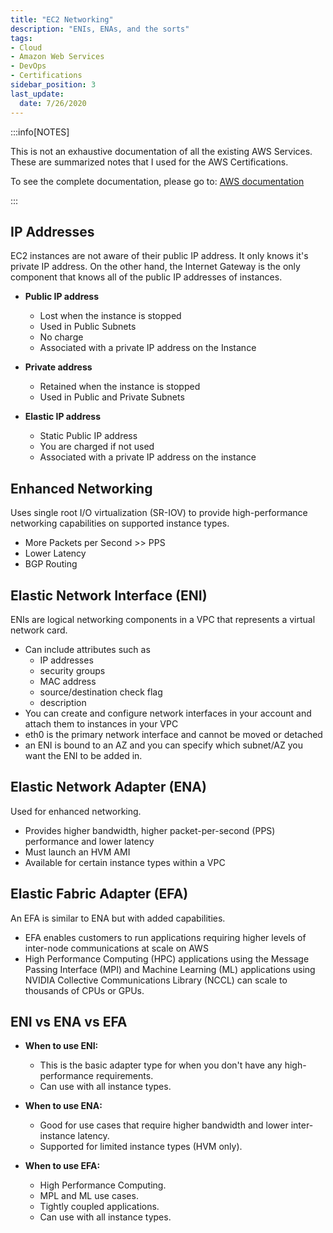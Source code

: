 ```yaml
---
title: "EC2 Networking"
description: "ENIs, ENAs, and the sorts"
tags: 
- Cloud
- Amazon Web Services
- DevOps
- Certifications
sidebar_position: 3
last_update:
  date: 7/26/2020
---
```



:::info[NOTES]

This is not an exhaustive documentation of all the existing AWS Services. These are summarized notes that I used for the AWS Certifications.

To see the complete documentation, please go to: [AWS documentation](https://docs.aws.amazon.com/)

:::


## IP Addresses 

EC2 instances are not aware of their public IP address. It only knows it's private IP address. On the other hand, the Internet Gateway is the only component that knows all of the public IP addresses of instances.

- **Public IP address**

  - Lost when the instance is stopped
  - Used in Public Subnets
  - No charge
  - Associated with a private IP address on the Instance

- **Private address**

  - Retained when the instance is stopped
  - Used in Public and Private Subnets

- **Elastic IP address**

  - Static Public IP address
  - You are charged if not used
  - Associated with a private IP address on the instance


## Enhanced Networking 

Uses single root I/O virtualization (SR-IOV) to provide high-performance networking capabilities on supported instance types.

- More Packets per Second >> PPS
- Lower Latency
- BGP Routing

## Elastic Network Interface (ENI) 

ENIs are logical networking components in a VPC that represents a virtual network card.

- Can include attributes such as 
    - IP addresses
    - security groups
    - MAC address 
    - source/destination check flag
    - description 
- You can create and configure network interfaces in your account and attach them to instances in your VPC
- eth0 is the primary network interface and cannot be moved or detached 
- an ENI is bound to an AZ and you can specify which subnet/AZ you want the ENI to be added in. 

## Elastic Network Adapter (ENA)

Used for enhanced networking.

- Provides higher bandwidth, higher packet-per-second (PPS) performance and lower latency 
- Must launch an HVM AMI 
- Available for certain instance types within a VPC 

## Elastic Fabric Adapter (EFA)

An EFA is similar to ENA but with added capabilities.

- EFA enables customers to run applications requiring higher levels of inter-node communications at scale on AWS 
- High Performance Computing (HPC) applications using the Message Passing Interface (MPI) and Machine Learning (ML) applications using NVIDIA Collective Communications Library (NCCL) can scale to thousands of CPUs or GPUs.

## ENI vs ENA vs EFA 

- **When to use ENI:**

  - This is the basic adapter type for when you don't have any high-performance requirements. 
  - Can use with all instance types.  

- **When to use ENA:**

  - Good for use cases that require higher bandwidth and lower inter-instance latency. 
  - Supported for limited instance types (HVM only).  

- **When to use EFA:**

  - High Performance Computing. 
  - MPL and ML use cases.
  - Tightly coupled applications. 
  - Can use with all instance types.


  
